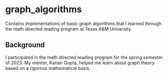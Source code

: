 # graph_algorithms
Contains implementations of basic graph algorithms that I learned through the math directed reading program at Texas A&amp;M University.

## Background
I participated in the math directed reading program for the spring semester of 2023. My mentor, Kanan Gupta, helped me learn about graph theory based on a rigorous mathematical basis.

